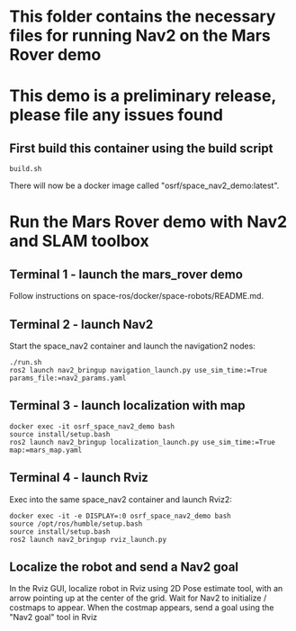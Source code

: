 # This folder contains the necessary files for running Nav2 on the Mars Rover demo

# This demo is a preliminary release, please file any issues found

## First build this container using the build script

```
build.sh
```

There will now be a docker image called "osrf/space_nav2_demo:latest".

# Run the Mars Rover demo with Nav2 and SLAM toolbox

## Terminal 1 - launch the mars_rover demo

Follow instructions on space-ros/docker/space-robots/README.md.

## Terminal 2 - launch Nav2

Start the space_nav2 container and launch the navigation2 nodes:

```
./run.sh
ros2 launch nav2_bringup navigation_launch.py use_sim_time:=True params_file:=nav2_params.yaml
```

## Terminal 3 - launch localization with map

```
docker exec -it osrf_space_nav2_demo bash
source install/setup.bash
ros2 launch nav2_bringup localization_launch.py use_sim_time:=True map:=mars_map.yaml
```

## Terminal 4 - launch Rviz

Exec into the same space_nav2 container and launch Rviz2:

```
docker exec -it -e DISPLAY=:0 osrf_space_nav2_demo bash
source /opt/ros/humble/setup.bash
source install/setup.bash
ros2 launch nav2_bringup rviz_launch.py
```

## Localize the robot and send a Nav2 goal

In the Rviz GUI, localize robot in Rviz using 2D Pose estimate tool, with an arrow pointing up at the center of the grid.
Wait for Nav2 to initialize / costmaps to appear.
When the costmap appears, send a goal using the "Nav2 goal" tool in Rviz
